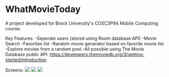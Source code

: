 # WhatMovieToday

A project developed for Brock University's COSC3P94 Mobile Computing course. 

Key Features: 
  -Seperate users (stored using Room database API)
  -Movie Search 
  -Favorites list 
  -Random movie generator based on favorite movie list
  -Explore movies from a random pool 
  -All possible using The Movie Database public API: https://developers.themoviedb.org/3/getting-started/introduction
  
Screens: 
![](Screenshots/filename%20login.png)
![](Screenshots/filename%20main.png)
![](Screenshots/filename%20explore.png)
